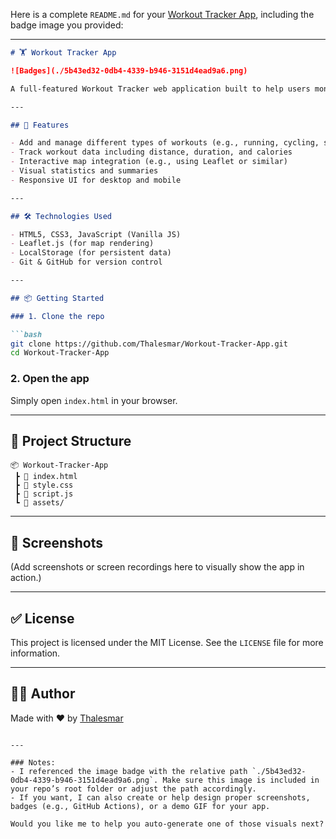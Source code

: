 Here is a complete `README.md` for your [Workout Tracker App](https://github.com/Thalesmar/Workout-Tracker-App), including the badge image you provided:

---

````markdown
# 🏋️ Workout Tracker App

![Badges](./5b43ed32-0db4-4339-b946-3151d4ead9a6.png)

A full-featured Workout Tracker web application built to help users monitor and improve their fitness routines. Create, track, and visualize workouts with ease!

---

## 🚀 Features

- Add and manage different types of workouts (e.g., running, cycling, strength)
- Track workout data including distance, duration, and calories
- Interactive map integration (e.g., using Leaflet or similar)
- Visual statistics and summaries
- Responsive UI for desktop and mobile

---

## 🛠️ Technologies Used

- HTML5, CSS3, JavaScript (Vanilla JS)
- Leaflet.js (for map rendering)
- LocalStorage (for persistent data)
- Git & GitHub for version control

---

## 📦 Getting Started

### 1. Clone the repo

```bash
git clone https://github.com/Thalesmar/Workout-Tracker-App.git
cd Workout-Tracker-App
````

### 2. Open the app

Simply open `index.html` in your browser.

---

## 📁 Project Structure

```
📦 Workout-Tracker-App
 ┣ 📄 index.html
 ┣ 📄 style.css
 ┣ 📄 script.js
 ┗ 📁 assets/
```

---

## 📸 Screenshots

(Add screenshots or screen recordings here to visually show the app in action.)

---

## ✅ License

This project is licensed under the MIT License.
See the `LICENSE` file for more information.

---

## 👨‍💻 Author

Made with ❤️ by [Thalesmar](https://github.com/Thalesmar)

```

---

### Notes:
- I referenced the image badge with the relative path `./5b43ed32-0db4-4339-b946-3151d4ead9a6.png`. Make sure this image is included in your repo’s root folder or adjust the path accordingly.
- If you want, I can also create or help design proper screenshots, badges (e.g., GitHub Actions), or a demo GIF for your app.

Would you like me to help you auto-generate one of those visuals next?
```
